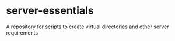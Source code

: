 server-essentials
=================

A repository for scripts to create virtual directories and other server requirements
